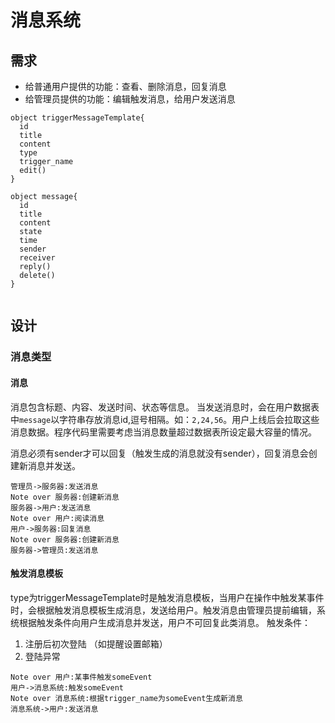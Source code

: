 # 消息系统
## 需求
- 给普通用户提供的功能：查看、删除消息，回复消息
- 给管理员提供的功能：编辑触发消息，给用户发送消息

```puml
object triggerMessageTemplate{
  id
  title
  content
  type
  trigger_name
  edit()
}

object message{
  id
  title
  content
  state
  time
  sender
  receiver
  reply()
  delete()
}


```
## 设计

### 消息类型
#### 消息
消息包含标题、内容、发送时间、状态等信息。
当发送消息时，会在用户数据表中`message`以字符串存放消息id,逗号相隔。如：`2,24,56`。用户上线后会拉取这些消息数据。程序代码里需要考虑当消息数量超过数据表所设定最大容量的情况。

消息必须有sender才可以回复（触发生成的消息就没有sender），回复消息会创建新消息并发送。
```sequence
管理员->服务器:发送消息
Note over 服务器:创建新消息
服务器->用户:发送消息
Note over 用户:阅读消息
用户->服务器:回复消息
Note over 服务器:创建新消息
服务器->管理员:发送消息
```

#### 触发消息模板
type为triggerMessageTemplate时是触发消息模板，当用户在操作中触发某事件时，会根据触发消息模板生成消息，发送给用户。触发消息由管理员提前编辑，系统根据触发条件向用户生成消息并发送，用户不可回复此类消息。
触发条件：
1. 注册后初次登陆 （如提醒设置邮箱）
2. 登陆异常

```sequence
Note over 用户:某事件触发someEvent
用户->消息系统:触发someEvent
Note over 消息系统:根据trigger_name为someEvent生成新消息
消息系统->用户:发送消息
```

